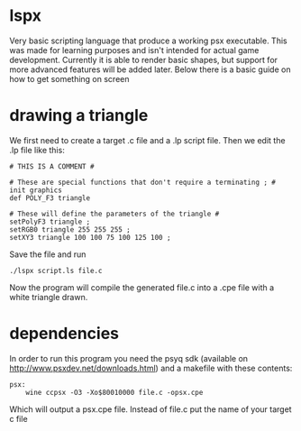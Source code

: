 # lspx

Very basic scripting language that produce a working psx executable. This was made for learning purposes and isn't intended for actual game development.
Currently it is able to render basic shapes, but support for more advanced features will be added later.
Below there is a basic guide on how to get something on screen

# drawing a triangle

We first need to create a target .c file and a .lp script file. Then we edit the .lp file like this:
```
# THIS IS A COMMENT #

# These are special functions that don't require a terminating ; #
init graphics
def POLY_F3 triangle

# These will define the parameters of the triangle #
setPolyF3 triangle ;
setRGB0 triangle 255 255 255 ;
setXY3 triangle 100 100 75 100 125 100 ;
```
Save the file and run
```
./lspx script.ls file.c
```
Now the program will compile the generated file.c into a .cpe file with a white triangle drawn. 

# dependencies
In order to run this program you need the psyq sdk (available on http://www.psxdev.net/downloads.html) and a makefile with these contents:
```
psx:
	wine ccpsx -O3 -Xo$80010000 file.c -opsx.cpe
```
Which will output a psx.cpe file. Instead of file.c put the name of your target c file

